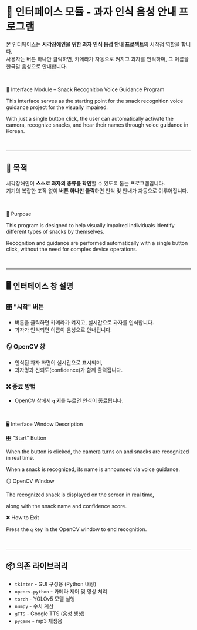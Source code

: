 # 🍪 인터페이스 모듈 - 과자 인식 음성 안내 프로그램

본 인터페이스는 **시각장애인을 위한 과자 인식 음성 안내 프로젝트**의 시작점 역할을 합니다.  
사용자는 버튼 하나만 클릭하면, 카메라가 자동으로 켜지고 과자를 인식하며, 그 이름을 한국말 음성으로 안내합니다.

<br>

🍪 Interface Module – Snack Recognition Voice Guidance Program

This interface serves as the starting point for the snack recognition voice guidance project for the visually impaired.

With just a single button click, the user can automatically activate the camera, recognize snacks, and hear their names through voice guidance in Korean.

<br>

---

## 📌 목적

시각장애인이 **스스로 과자의 종류를 확인**할 수 있도록 돕는 프로그램입니다.  
기기의 복잡한 조작 없이 **버튼 하나만 클릭**하면 인식 및 안내가 자동으로 이루어집니다.

<br>

📌 Purpose

This program is designed to help visually impaired individuals identify different types of snacks by themselves.

Recognition and guidance are performed automatically with a single button click, without the need for complex device operations.

<br>

---

## 🖥️ 인터페이스 창 설명 

### 🎛 "시작" 버튼
- 버튼을 클릭하면 카메라가 켜지고, 실시간으로 과자를 인식합니다.
- 과자가 인식되면 이름이 음성으로 안내됩니다.

### 🪞 OpenCV 창
- 인식된 과자 화면이 실시간으로 표시되며,
- 과자명과 신뢰도(confidence)가 함께 출력됩니다.

### ❌ 종료 방법
- OpenCV 창에서 **`q` 키**를 누르면 인식이 종료됩니다.

<br>

🖥️ Interface Window Description

🎛 "Start" Button

When the button is clicked, the camera turns on and snacks are recognized in real time.

When a snack is recognized, its name is announced via voice guidance.

🪞 OpenCV Window

The recognized snack is displayed on the screen in real time,

along with the snack name and confidence score.

❌ How to Exit

Press the `q` key in the OpenCV window to end recognition.

<br>

---

## 📦 의존 라이브러리
- `tkinter` - GUI 구성용 (Python 내장)
- `opencv-python` - 카메라 제어 및 영상 처리
- `torch` - YOLOv5 모델 실행
- `numpy` - 수치 계산
- `gTTS` - Google TTS (음성 생성)
- `pygame` - mp3 재생용
